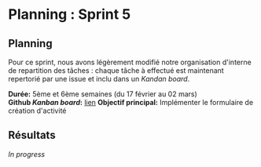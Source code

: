 # Planning : Sprint 5

## Planning
Pour ce sprint, nous avons légèrement modifié notre organisation d'interne de repartition des tâches : chaque tâche à effectué est maintenant repertorié par une issue et inclu dans un *Kandan board*.

**Durée:** 5ème et 6ème semaines (du 17 février au 02 mars)  
**Github *Kanban board*:** [lien](https://github.com/Romain-Guillot/Trare/projects/1)
**Objectif principal:** Implémenter le formulaire de création d'activité



## Résultats

*In progress*
